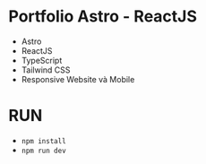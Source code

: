 # Portfolio Astro - ReactJS
- Astro
- ReactJS
- TypeScript
- Tailwind CSS
- Responsive Website và Mobile

# RUN
- `npm install`
- `npm run dev`